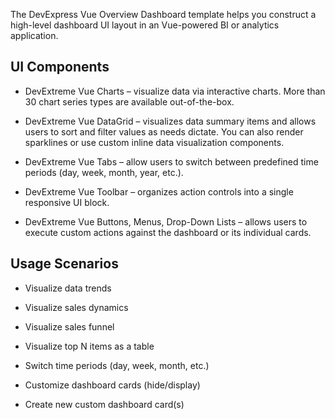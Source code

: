 The DevExpress Vue Overview Dashboard template helps you construct a high-level dashboard UI layout in an Vue-powered BI or analytics application. 

## UI Components  

- DevExtreme Vue Charts – visualize data via interactive charts. More than 30 chart series types are available out-of-the-box. 

- DevExtreme Vue DataGrid – visualizes data summary items and allows users to sort and filter values as needs dictate. You can also render sparklines or use custom inline data visualization components. 

- DevExtreme Vue Tabs – allow users to switch between predefined time periods (day, week, month, year, etc.). 

- DevExtreme Vue Toolbar – organizes action controls into a single responsive UI block. 

- DevExtreme Vue Buttons, Menus, Drop-Down Lists – allows users to execute custom actions against the dashboard or its individual cards. 

## Usage Scenarios 

- Visualize data trends 

- Visualize sales dynamics 

- Visualize sales funnel 

- Visualize top N items as a table 

- Switch time periods (day, week, month, etc.)  

- Customize dashboard cards (hide/display) 

- Create new custom dashboard card(s) 